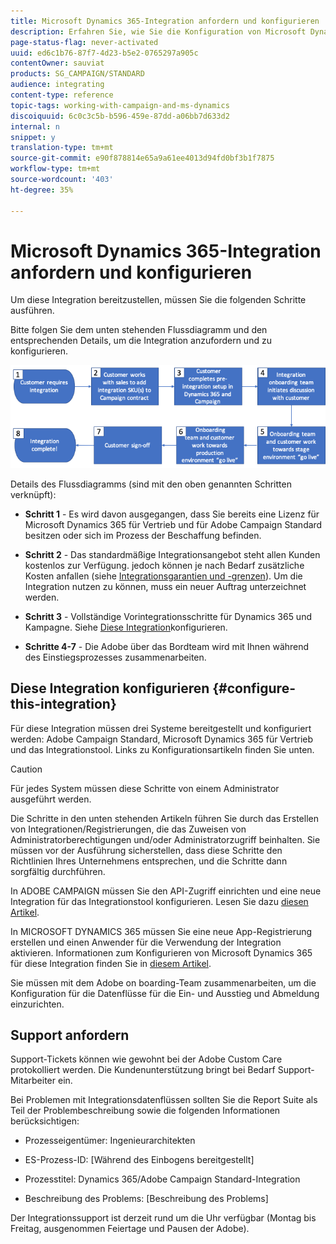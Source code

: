 ```yaml
---
title: Microsoft Dynamics 365-Integration anfordern und konfigurieren
description: Erfahren Sie, wie Sie die Konfiguration von Microsoft Dynamics 365 mit Campaign Standard anfordern und konfigurieren können.
page-status-flag: never-activated
uuid: ed6c1b76-87f7-4d23-b5e2-0765297a905c
contentOwner: sauviat
products: SG_CAMPAIGN/STANDARD
audience: integrating
content-type: reference
topic-tags: working-with-campaign-and-ms-dynamics
discoiquuid: 6c0c3c5b-b596-459e-87dd-a06bb7d633d2
internal: n
snippet: y
translation-type: tm+mt
source-git-commit: e90f878814e65a9a61ee4013d94fd0bf3b1f7875
workflow-type: tm+mt
source-wordcount: '403'
ht-degree: 35%

---
```



# Microsoft Dynamics 365-Integration anfordern und konfigurieren

Um diese Integration bereitzustellen, müssen Sie die folgenden Schritte ausführen.

Bitte folgen Sie dem unten stehenden Flussdiagramm und den entsprechenden Details, um die Integration anzufordern und zu konfigurieren.

![](assets/provisioning-wf.png)

Details des Flussdiagramms (sind mit den oben genannten Schritten verknüpft):

* **Schritt 1** - Es wird davon ausgegangen, dass Sie bereits eine Lizenz für Microsoft Dynamics 365 für Vertrieb und für Adobe Campaign Standard besitzen oder sich im Prozess der Beschaffung befinden.

* **Schritt 2** - Das standardmäßige Integrationsangebot steht allen Kunden kostenlos zur Verfügung. jedoch können je nach Bedarf zusätzliche Kosten anfallen (siehe [Integrationsgarantien und -grenzen](../../integrating/using/ms-dynamics-365-integration-guardrails.md)). Um die Integration nutzen zu können, muss ein neuer Auftrag unterzeichnet werden.

* **Schritt 3** - Vollständige Vorintegrationsschritte für Dynamics 365 und Kampagne. Siehe [Diese Integration](#configure-this-integration)konfigurieren.

* **Schritte 4-7** - Die Adobe über das Bordteam wird mit Ihnen während des Einstiegsprozesses zusammenarbeiten.

## Diese Integration konfigurieren {#configure-this-integration}

Für diese Integration müssen drei Systeme bereitgestellt und konfiguriert werden: Adobe Campaign Standard, Microsoft Dynamics 365 für Vertrieb und das Integrationstool. Links zu Konfigurationsartikeln finden Sie unten.

>[!CAUTION]
>
>Für jedes System müssen diese Schritte von einem Administrator ausgeführt werden.
>
>Die Schritte in den unten stehenden Artikeln führen Sie durch das Erstellen von Integrationen/Registrierungen, die das Zuweisen von Administratorberechtigungen und/oder Administratorzugriff beinhalten.  Sie müssen vor der Ausführung sicherstellen, dass diese Schritte den Richtlinien Ihres Unternehmens entsprechen, und die Schritte dann sorgfältig durchführen.

In ADOBE CAMPAIGN müssen Sie den API-Zugriff einrichten und eine neue Integration für das Integrationstool konfigurieren. Lesen Sie dazu [diesen Artikel](../../integrating/using/configure-adobe-io-for-ms-dynamic.md).

In MICROSOFT DYNAMICS 365 müssen Sie eine neue App-Registrierung erstellen und einen Anwender für die Verwendung der Integration aktivieren.  Informationen zum Konfigurieren von Microsoft Dynamics 365 für diese Integration finden Sie in [diesem Artikel](../../integrating/using/configure-microsoft-dynamics-365-for-campaign-integration.md).

Sie müssen mit dem Adobe on boarding-Team zusammenarbeiten, um die Konfiguration für die Datenflüsse für die Ein- und Ausstieg und Abmeldung einzurichten.


## Support anfordern

Support-Tickets können wie gewohnt bei der Adobe Custom Care protokolliert werden. Die Kundenunterstützung bringt bei Bedarf Support-Mitarbeiter ein.

Bei Problemen mit Integrationsdatenflüssen sollten Sie die Report Suite als Teil der Problembeschreibung sowie die folgenden Informationen berücksichtigen:

* Prozesseigentümer: Ingenieurarchitekten

* ES-Prozess-ID: [Während des Einbogens bereitgestellt]

* Prozesstitel: Dynamics 365/Adobe Campaign Standard-Integration

* Beschreibung des Problems: [Beschreibung des Problems]

Der Integrationssupport ist derzeit rund um die Uhr verfügbar (Montag bis Freitag, ausgenommen Feiertage und Pausen der Adobe).